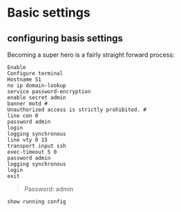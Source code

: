 # Basic settings

## configuring basis settings <a id="configuring-basis-settings"></a>

Becoming a super hero is a fairly straight forward process:

```text
Enable
Configure terminal
Hostname S1
no ip domain-lookup
service password-encryption
enable secret admin
banner motd #
Unauthorized access is strictly prohibited. #
line con 0
password admin
login
logging synchronous
line vty 0 15
transport input ssh 
exec-timeout 5 0 
password admin
logging synchronous
login
exit
```

> Password: admin

`show running config`

